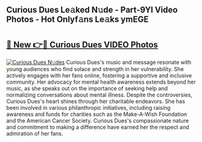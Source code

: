 ## Curious Dues Le𝚊ked N𝚞de - Part-9Yl Video Photos - Hot Onlyf𝚊ns Le𝚊ks ymEGE

# <h2><a href="http://ac11528.deff.icu/?id=Curious+Dues">🔗 New 👉🔴 Curious Dues VIDEO Photos</a></h2>

[![Curious Dues N𝚞des](https://i.imgur.com/rIISA9y.gif)](http://ac11528.deff.icu/?id=Curious+Dues)
Curious Dues's music and message resonate with young audiences who find solace and strength in her vulnerability. She actively engages with her fans online, fostering a supportive and inclusive community. Her advocacy for mental health awareness extends beyond her music, as she speaks out on the importance of seeking help and normalizing conversations about mental illness. Despite the controversies, Curious Dues's heart shines through her charitable endeavors. She has been involved in various philanthropic initiatives, including raising awareness and funds for charities such as the Make-A-Wish Foundation and the American Cancer Society. Curious Dues's compassionate nature and commitment to making a difference have earned her the respect and admiration of her fans.
